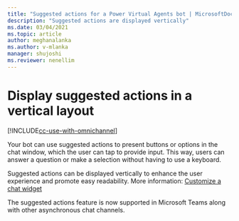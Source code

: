 ```yaml
---
title: "Suggested actions for a Power Virtual Agents bot | MicrosoftDocs"
description: "Suggested actions are displayed vertically"
ms.date: 03/04/2021
ms.topic: article
author: meghanalanka
ms.author: v-mlanka
manager: shujoshi
ms.reviewer: nenellim
---
```


# Display suggested actions in a vertical layout



[!INCLUDE[cc-use-with-omnichannel](../includes/cc-use-with-omnichannel.md)]

Your bot can use suggested actions to present buttons or options in the chat window, which the user can tap to provide input. This way, users can answer a question or make a selection without having to use a keyboard.

Suggested actions can be displayed vertically to enhance the user experience and promote easy readability. More information: [Customize a chat widget](customize-chat-widget.md)

The suggested actions feature is now supported in Microsoft Teams along with other asynchronous chat channels.
